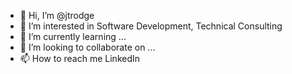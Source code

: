- 👋 Hi, I’m @jtrodge
- 👀 I’m interested in Software Development, Technical Consulting 
- 🌱 I’m currently learning ...
- 💞️ I’m looking to collaborate on ...
- 📫 How to reach me LinkedIn

<!---
jtrodge/jtrodge is a ✨ special ✨ repository because its `README.md` (this file) appears on your GitHub profile.
You can click the Preview link to take a look at your changes.
--->

